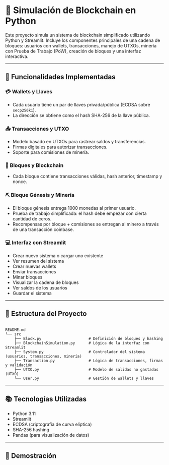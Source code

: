 # 🧱 Simulación de Blockchain en Python



Este proyecto simula un sistema de blockchain simplificado utilizando Python y Streamlit. Incluye los componentes principales de una cadena de bloques: usuarios con wallets, transacciones, manejo de UTXOs, minería con Prueba de Trabajo (PoW), creación de bloques y una interfaz interactiva.


---

## 🚀 Funcionalidades Implementadas

### 💳 Wallets y Llaves
- Cada usuario tiene un par de llaves privada/pública (ECDSA sobre `secp256k1`).
- La dirección se obtiene como el hash SHA-256 de la llave pública.

### 📤 Transacciones y UTXO
- Modelo basado en UTXOs para rastrear saldos y transferencias.
- Firmas digitales para autorizar transacciones.
- Soporte para comisiones de minería.

### 🔗 Bloques y Blockchain
- Cada bloque contiene transacciones válidas, hash anterior, timestamp y nonce.

### ⛏️ Bloque Génesis y Minería
- El bloque génesis entrega 1000 monedas al primer usuario.
- Prueba de trabajo simplificada: el hash debe empezar con cierta cantidad de ceros.
- Recompensas por bloque + comisiones se entregan al minero a través de una transacción coinbase.

### 💻 Interfaz con Streamlit
- Crear nuevo sistema o cargar uno existente
- Ver resumen del sistema
- Crear nuevas wallets
- Enviar transacciones
- Minar bloques
- Visualizar la cadena de bloques
- Ver saldos de los usuarios
- Guardar el sistema

---

## 📂 Estructura del Proyecto

```

README.md
└── src
    ├── Block.py                     # Definición de bloques y hashing
    ├── BlockchainSimulation.py      # Lógica de la interfaz con Streamlit
    ├── System.py                    # Controlador del sistema (usuarios, transacciones, minería)
    ├── Transaction.py               # Lógica de transacciones, firmas y validación
    ├── UTXO.py                      # Modelo de salidas no gastadas (UTXO)
    └── User.py                      # Gestión de wallets y llaves

````

---

## 📚 Tecnologías Utilizadas

* Python 3.11
* Streamlit
* ECDSA (criptografía de curva elíptica)
* SHA-256 hashing
* Pandas (para visualización de datos)

---

## 🎥 Demostración


